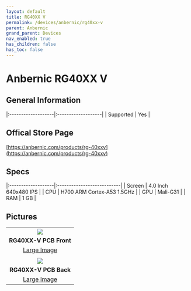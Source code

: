 ```yaml
---
layout: default
title: RG40XX V
permalink: /devices/anbernic/rg40xx-v
parent: Anbernic
grand_parent: Devices
nav_enabled: true
has_children: false
has_toc: false
---
```


# Anbernic RG40XX V

## General Information

|:-------------------|:-------------------|
| Supported | Yes |

## Offical Store Page

[https://anbernic.com/products/rg-40xxv](https://anbernic.com/products/rg-40xxv)

## Specs

|:-------------------|:---------------------------|
| Screen | 4.0 Inch 640x480 IPS |
| CPU | H700 ARM Cortex-A53 1.5GHz |
| GPU | Mali-G31 |
| RAM | 1 GB |

## Pictures

|                                                 |
|:-----------------------------------------------:|
|   ![](../assets/images/RG40XX-V-01-small.png)   |
|             **RG40XX-V PCB Front**              |
| [Large Image](../assets/images/RG40XX-V-01.png) |
|                                                 |
|   ![](../assets/images/RG40XX-V-02-small.png)   |
|              **RG40XX-V PCB Back**              |
| [Large Image](../assets/images/RG40XX-V-02.png) |
